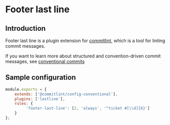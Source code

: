 # Footer last line
## Introduction
Footer last line is a plugin extension for [commitlint](https://github.com/conventional-changelog/commitlint), which is a tool for linting commit messages.

If you want to learn more about structured and convention-driven commit messages, see [conventional commits](https://www.conventionalcommits.org/en/v1.0.0/)


## Sample configuration
```js
module.exports = {
	extends: ['@commitlint/config-conventional'],
	plugins: ['lastline'],
	rules: {
		 'footer-last-line': [2, 'always', '^ticket #[\\d]{6}']
	}
};
```
